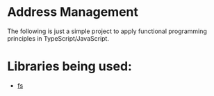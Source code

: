 # Address Management
The following is just a simple project to apply functional programming principles in TypeScript/JavaScript. 

# Libraries being used:
- [fs](https://github.com/gcanti/fp-ts)
